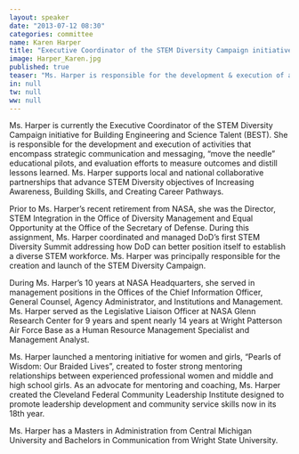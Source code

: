 ```yaml
---
layout: speaker
date: "2013-07-12 08:30"
categories: committee
name: Karen Harper
title: "Executive Coordinator of the STEM Diversity Campaign initiative, Building Engineering and Science Talent (BEST)"
image: Harper_Karen.jpg
published: true
teaser: "Ms. Harper is responsible for the development & execution of activities that encompass strategic communication and messaging, “move the needle” educational pilots, and evaluation efforts to measure outcomes & distill lessons learned."
in: null
tw: null
ww: null
---
```


Ms. Harper is currently the Executive Coordinator of the STEM Diversity Campaign initiative for Building Engineering and Science Talent (BEST). She is responsible for the development and execution of activities that encompass strategic communication and messaging, “move the needle” educational pilots, and evaluation efforts to measure outcomes and distill lessons learned. Ms. Harper supports local and national collaborative partnerships that advance STEM Diversity objectives of Increasing Awareness, Building Skills, and Creating Career Pathways.

Prior to Ms. Harper’s recent retirement from NASA, she was the Director, STEM Integration in the Office of Diversity Management and Equal Opportunity at the Office of the Secretary of Defense. During this assignment, Ms. Harper coordinated and managed DoD’s first STEM Diversity Summit addressing how DoD can better position itself to establish a diverse STEM workforce.  Ms. Harper was principally responsible for the creation and launch of the STEM Diversity Campaign.

During Ms. Harper’s 10 years at NASA Headquarters, she served in management positions in the Offices of the Chief Information Officer, General Counsel, Agency Administrator, and Institutions and Management. Ms. Harper served as the Legislative Liaison Officer at NASA Glenn Research Center for 9 years and spent nearly 14 years at Wright Patterson Air Force Base as a Human Resource Management Specialist and Management Analyst.  

Ms. Harper launched a mentoring initiative for women and girls, “Pearls of Wisdom: Our Braided Lives”, created to foster strong mentoring relationships between experienced professional women and middle and high school girls. As an advocate for mentoring and coaching, Ms. Harper created the Cleveland Federal Community Leadership Institute designed to promote leadership development and community service skills now in its 18th year.  

Ms. Harper has a Masters in Administration from Central Michigan University and Bachelors in Communication from Wright State University.
